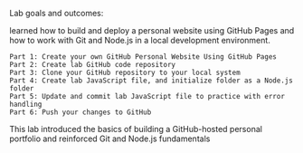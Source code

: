 Lab goals and outcomes:

learned how to build and deploy a personal website using GitHub Pages and how to work with Git and Node.js in a local development environment.

    Part 1: Create your own GitHub Personal Website Using GitHub Pages
    Part 2: Create lab GitHub code repository
    Part 3: Clone your GitHub repository to your local system
    Part 4: Create lab JavaScript file, and initialize folder as a Node.js folder
    Part 5: Update and commit lab JavaScript file to practice with error handling
    Part 6: Push your changes to GitHub


This lab introduced the basics of building a GitHub-hosted personal portfolio and reinforced Git and Node.js fundamentals
